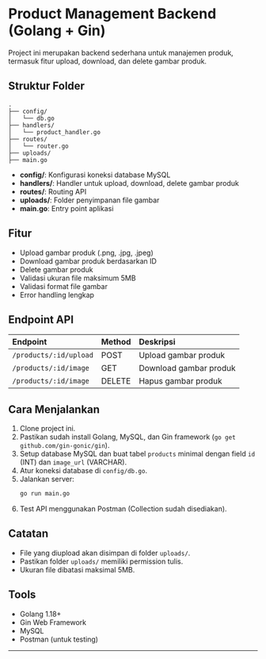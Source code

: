 # Product Management Backend (Golang + Gin)

Project ini merupakan backend sederhana untuk manajemen produk, termasuk fitur upload, download, dan delete gambar produk.

## Struktur Folder
```
.
├── config/
│   └── db.go
├── handlers/
│   └── product_handler.go
├── routes/
│   └── router.go
├── uploads/
├── main.go
```
- **config/**: Konfigurasi koneksi database MySQL
- **handlers/**: Handler untuk upload, download, delete gambar produk
- **routes/**: Routing API
- **uploads/**: Folder penyimpanan file gambar
- **main.go**: Entry point aplikasi

## Fitur
- Upload gambar produk (.png, .jpg, .jpeg)
- Download gambar produk berdasarkan ID
- Delete gambar produk
- Validasi ukuran file maksimum 5MB
- Validasi format file gambar
- Error handling lengkap

## Endpoint API
| Endpoint | Method | Deskripsi |
| :--- | :--- | :--- |
| `/products/:id/upload` | POST | Upload gambar produk |
| `/products/:id/image` | GET | Download gambar produk |
| `/products/:id/image` | DELETE | Hapus gambar produk |

## Cara Menjalankan
1. Clone project ini.
2. Pastikan sudah install Golang, MySQL, dan Gin framework (`go get github.com/gin-gonic/gin`).
3. Setup database MySQL dan buat tabel `products` minimal dengan field `id` (INT) dan `image_url` (VARCHAR).
4. Atur koneksi database di `config/db.go`.
5. Jalankan server:
    ```bash
    go run main.go
    ```
6. Test API menggunakan Postman (Collection sudah disediakan).

## Catatan
- File yang diupload akan disimpan di folder `uploads/`.
- Pastikan folder `uploads/` memiliki permission tulis.
- Ukuran file dibatasi maksimal 5MB.

## Tools
- Golang 1.18+
- Gin Web Framework
- MySQL
- Postman (untuk testing)

---